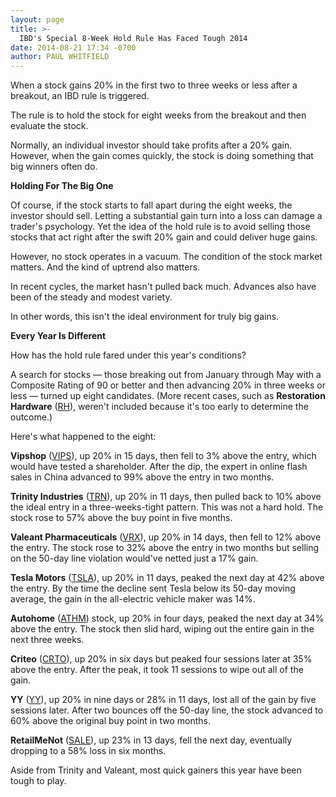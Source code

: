 ```yaml
---
layout: page
title: >-
  IBD's Special 8-Week Hold Rule Has Faced Tough 2014
date: 2014-08-21 17:34 -0700
author: PAUL WHITFIELD
---
```





When a stock gains 20% in the first two to three weeks or less after a breakout, an IBD rule is triggered.


The rule is to hold the stock for eight weeks from the breakout and then evaluate the stock.


Normally, an individual investor should take profits after a 20% gain. However, when the gain comes quickly, the stock is doing something that big winners often do.


**Holding For The Big One**


Of course, if the stock starts to fall apart during the eight weeks, the investor should sell. Letting a substantial gain turn into a loss can damage a trader's psychology. Yet the idea of the hold rule is to avoid selling those stocks that act right after the swift 20% gain and could deliver huge gains.


However, no stock operates in a vacuum. The condition of the stock market matters. And the kind of uptrend also matters.


In recent cycles, the market hasn't pulled back much. Advances also have been of the steady and modest variety.


In other words, this isn't the ideal environment for truly big gains.


**Every Year Is Different**


How has the hold rule fared under this year's conditions?


A search for stocks — those breaking out from January through May with a Composite Rating of 90 or better and then advancing 20% in three weeks or less — turned up eight candidates. (More recent cases, such as **Restoration Hardware** ([RH](https://research.investors.com/quote.aspx?symbol=RH)), weren't included because it's too early to determine the outcome.)


Here's what happened to the eight:


**Vipshop** ([VIPS](https://research.investors.com/quote.aspx?symbol=VIPS)), up 20% in 15 days, then fell to 3% above the entry, which would have tested a shareholder. After the dip, the expert in online flash sales in China advanced to 99% above the entry in two months.


**Trinity Industries** ([TRN](https://research.investors.com/quote.aspx?symbol=TRN)), up 20% in 11 days, then pulled back to 10% above the ideal entry in a three-weeks-tight pattern. This was not a hard hold. The stock rose to 57% above the buy point in five months.


**Valeant Pharmaceuticals** ([VRX](https://research.investors.com/quote.aspx?symbol=VRX)), up 20% in 14 days, then fell to 12% above the entry. The stock rose to 32% above the entry in two months but selling on the 50-day line violation would've netted just a 17% gain.


**Tesla Motors** ([TSLA](https://research.investors.com/quote.aspx?symbol=TSLA)), up 20% in 11 days, peaked the next day at 42% above the entry. By the time the decline sent Tesla below its 50-day moving average, the gain in the all-electric vehicle maker was 14%.


**Autohome** ([ATHM](https://research.investors.com/quote.aspx?symbol=ATHM)) stock, up 20% in four days, peaked the next day at 34% above the entry. The stock then slid hard, wiping out the entire gain in the next three weeks.


**Criteo** ([CRTO](https://research.investors.com/quote.aspx?symbol=CRTO)), up 20% in six days but peaked four sessions later at 35% above the entry. After the peak, it took 11 sessions to wipe out all of the gain.


**YY** ([YY](https://research.investors.com/quote.aspx?symbol=YY)), up 20% in nine days or 28% in 11 days, lost all of the gain by five sessions later. After two bounces off the 50-day line, the stock advanced to 60% above the original buy point in two months.


**RetailMeNot** ([SALE](https://research.investors.com/quote.aspx?symbol=SALE)), up 23% in 13 days, fell the next day, eventually dropping to a 58% loss in six months.


Aside from Trinity and Valeant, most quick gainers this year have been tough to play.




